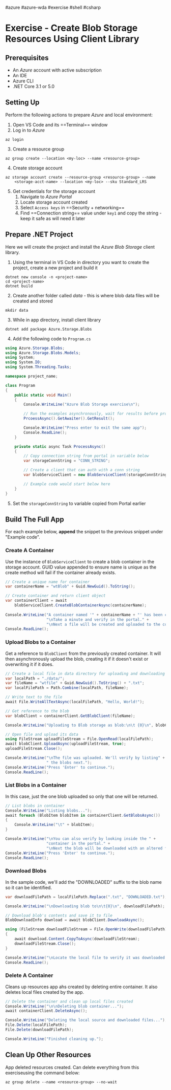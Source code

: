 #azure #azure-wda #exercise #shell #csharp 

# Exercise - Create Blob Storage Resources Using Client Library
## Prerequisites
- An *Azure*  account with active subscription
- An IDE
- Azure CLI
- .NET Core 3.1 or 5.0

## Setting Up
Perform the following actions to prepare *Azure* and local environment:
1. Open VS Code and its ==Terminal== window
2. Log in to *Azure*
```shell
az login
```
3. Create a resource group
```shell
az group create --location <my-loc> --name <resource-group>
```
4. Create storage account
```shell
az storage account create --resource-group <resource-group> --name 
	<storage-acct-name> --location <my-loc> --sku Standard_LRS
```
5. Get credentials for the storage account
	1. Navigate to *Azure Portal*
	2. Locate storage account created
	3. Select `Access keys` in ==Security + networking==
	4. Find ==Connection string== value under `key1` and copy the string - keep it safe as will need it later

## Prepare .NET Project
Here we will create the project and install the *Azure Blob Storage* client library.
1. Using the terminal in VS Code in directory you want to create the project, create a new project and build it
```shell
dotnet new console -n <project-name>
cd <project-name>
dotnet build
```
2. Create another folder called *data* - this is where blob data files will be created and stored
```shell
mkdir data
```
3. While in app directory, install client library
```shell
dotnet add package Azure.Storage.Blobs
```
4. Add the following code to `Program.cs`
```cs
using Azure.Storage.Blobs;
using Azure.Storage.Blobs.Models;
using System;
using System.IO;
using System.Threading.Tasks;

namespace project_name;

class Program
{
	public static void Main()
	{
		Console.WriteLine("Azure Blob Storage exercise\n");

		// Run the examples asynchronously, wait for results before proceeding
		PrcoessAsync().GetAwaiter().GetResult();

		Console.WriteLine("Press enter to exit the same app");
		Console.ReadLine();
	}

	private static async Task ProcessAsync()
	{
		// Copy connection string from portal in variable below
		var storageConnString = "CONN_STRING";

		// Create a client that can auth with a conn string
		var blobServiceClient = new BlobServiceClient(storageConnString);

		// Example code would start below here
	}
}
```
5. Set the `storageConnString` to variable copied from Portal earlier

## Build The Full App
For each example below, **append** the snippet to the previous snippet under "Example code".

### Create A Container
Use the instance of `BlobServiceClient` to create a blob container in the storage account.
GUID value appended to ensure name is unique as the create method will fail if the container already exists.
```cs
// Create a unique name for container
var containerName = "wtBlob" + Guid.NewGuid().ToString();

// Create container and return client object
var containerClient = await
	blobServiceClient.CreateBlobContainerAsync(containerName);
	
Console.WriteLine("A container named '" + containerName + "' has been created. " +
				  "\nTake a minute and verify in the portal." + 
				  "\nNext a file will be created and uploaded to the container."); Console.WriteLine("Press 'Enter' to continue.");
Console.ReadLine();
```

### Upload Blobs to a Container
Get a reference to `BlobClient` from the previously created container.
It will then asynchronously upload the blob, creating it if it doesn't exist or overwriting it if it does.
```cs
// Create a local file in data directory for uploading and downloading
var localPath = "./data/";
var fileName = "wtfile" + Guid.NewGuid().ToString() + ".txt";
var localFilePath = Path.Combine(localPath, fileName);

// Write text to the file
await File.WriteAllTextAsync(localFilePath, "Hello, World!");

// Get reference to the blob
var blobClient = containerClient.GetBlobClient(fileName);

Console.WriteLine("Uploading to Blob storage as blob:\n\t {0}\n", blobClient.Uri);

// Open file and upload its data
using FileStream uploadFileStream = File.OpenRead(localFilePath);
await blobClient.UploadAsync(uploadFileStream, true);
uploadFileStream.Close();

Console.WriteLine("\nThe file was uploaded. We'll verify by listing" + 
				  " the blobs next.");
Console.WriteLine("Press 'Enter' to continue.");
Console.ReadLine();
```

### List Blobs in a Container
In this case, just the one blob uploaded so only that one will be returned.
```cs
// List blobs in container
Console.WriteLine("Listing blobs...");
await foreach (BlobItem blobItem in containerClient.GetBlobsAsync())
{
	Console.WriteLine("\t" + blobItem);
}

Console.WriteLine("\nYou can also verify by looking inside the " + 
				  "container in the portal." + 
				  "\nNext the blob will be downloaded with an altered file name.");
Console.WriteLine("Press 'Enter' to continue.");
Console.ReadLine();
```

### Download Blobs
In the sample code, we'll add the "DOWNLOADED" suffix to the blob name so it can be identified.
```cs
var downloadFilePath = localFilePath.Replace(".txt", "DOWNLOADED.txt");

Console.WriteLine("\nDownloading blob to\n\t{0}\n", downloadFilePath);

// Download blob's contents and save it to file
BlobDownloadInfo download = await blobClient.DownloadAsync();

using (FileStream downloadFileStream = File.OpenWrite(downloadFilePath))
{
	await download.Content.CopyToAsync(downloadFileStream);
	downloadFileStream.Close();
}

Console.WriteLine("\nLocate the local file to verify it was downloaded."); Console.WriteLine("The next step is to delete the container and local files."); Console.WriteLine("Press 'Enter' to continue.");
Console.ReadLine();
```

### Delete A Container
Cleans up resources app ahs created by deleting entire container.
It also deletes local files created by the app.
```cs
// Delete the container and clean up local files created
Console.WriteLine("\n\nDeleting blob container...");
await containerClient.DeleteAsync();

Console.WriteLine("Deleting the local source and downloaded files...");
File.Delete(localFilePath);
File.Delete(downloadFilePath);

Console.WriteLine("Finished cleaning up.");
```

## Clean Up Other Resources
App deleted resources created.
Can delete everything from this exerciseusing the command below:
```shell
az group delete --name <resource-group> --no-wait
```